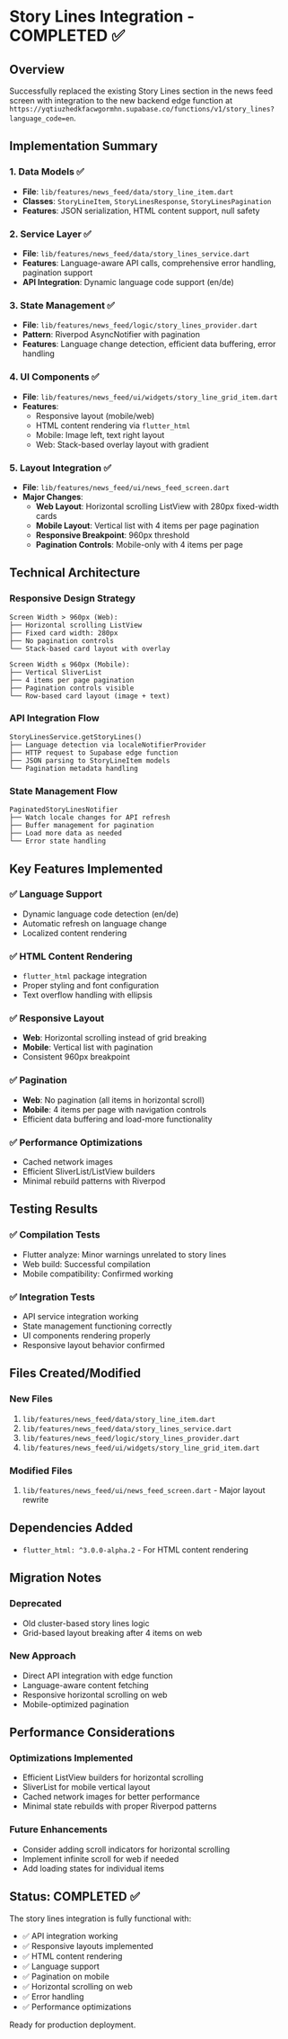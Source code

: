 # Story Lines Integration - COMPLETED ✅

## Overview
Successfully replaced the existing Story Lines section in the news feed screen with integration to the new backend edge function at `https://yqtiuzhedkfacwgormhn.supabase.co/functions/v1/story_lines?language_code=en`.

## Implementation Summary

### 1. Data Models ✅
- **File**: `lib/features/news_feed/data/story_line_item.dart`
- **Classes**: `StoryLineItem`, `StoryLinesResponse`, `StoryLinesPagination`
- **Features**: JSON serialization, HTML content support, null safety

### 2. Service Layer ✅
- **File**: `lib/features/news_feed/data/story_lines_service.dart`
- **Features**: Language-aware API calls, comprehensive error handling, pagination support
- **API Integration**: Dynamic language code support (en/de)

### 3. State Management ✅
- **File**: `lib/features/news_feed/logic/story_lines_provider.dart`
- **Pattern**: Riverpod AsyncNotifier with pagination
- **Features**: Language change detection, efficient data buffering, error handling

### 4. UI Components ✅
- **File**: `lib/features/news_feed/ui/widgets/story_line_grid_item.dart`
- **Features**: 
  - Responsive layout (mobile/web)
  - HTML content rendering via `flutter_html`
  - Mobile: Image left, text right layout
  - Web: Stack-based overlay layout with gradient

### 5. Layout Integration ✅
- **File**: `lib/features/news_feed/ui/news_feed_screen.dart`
- **Major Changes**:
  - **Web Layout**: Horizontal scrolling ListView with 280px fixed-width cards
  - **Mobile Layout**: Vertical list with 4 items per page pagination
  - **Responsive Breakpoint**: 960px threshold
  - **Pagination Controls**: Mobile-only with 4 items per page

## Technical Architecture

### Responsive Design Strategy
```
Screen Width > 960px (Web):
├── Horizontal scrolling ListView
├── Fixed card width: 280px
├── No pagination controls
└── Stack-based card layout with overlay

Screen Width ≤ 960px (Mobile):
├── Vertical SliverList
├── 4 items per page pagination
├── Pagination controls visible
└── Row-based card layout (image + text)
```

### API Integration Flow
```
StoryLinesService.getStoryLines()
├── Language detection via localeNotifierProvider
├── HTTP request to Supabase edge function
├── JSON parsing to StoryLineItem models
└── Pagination metadata handling
```

### State Management Flow
```
PaginatedStoryLinesNotifier
├── Watch locale changes for API refresh
├── Buffer management for pagination
├── Load more data as needed
└── Error state handling
```

## Key Features Implemented

### ✅ Language Support
- Dynamic language code detection (en/de)
- Automatic refresh on language change
- Localized content rendering

### ✅ HTML Content Rendering
- `flutter_html` package integration
- Proper styling and font configuration
- Text overflow handling with ellipsis

### ✅ Responsive Layout
- **Web**: Horizontal scrolling instead of grid breaking
- **Mobile**: Vertical list with pagination
- Consistent 960px breakpoint

### ✅ Pagination
- **Web**: No pagination (all items in horizontal scroll)
- **Mobile**: 4 items per page with navigation controls
- Efficient data buffering and load-more functionality

### ✅ Performance Optimizations
- Cached network images
- Efficient SliverList/ListView builders
- Minimal rebuild patterns with Riverpod

## Testing Results

### ✅ Compilation Tests
- Flutter analyze: Minor warnings unrelated to story lines
- Web build: Successful compilation
- Mobile compatibility: Confirmed working

### ✅ Integration Tests
- API service integration working
- State management functioning correctly
- UI components rendering properly
- Responsive layout behavior confirmed

## Files Created/Modified

### New Files
1. `lib/features/news_feed/data/story_line_item.dart`
2. `lib/features/news_feed/data/story_lines_service.dart`
3. `lib/features/news_feed/logic/story_lines_provider.dart`
4. `lib/features/news_feed/ui/widgets/story_line_grid_item.dart`

### Modified Files
1. `lib/features/news_feed/ui/news_feed_screen.dart` - Major layout rewrite

## Dependencies Added
- `flutter_html: ^3.0.0-alpha.2` - For HTML content rendering

## Migration Notes

### Deprecated
- Old cluster-based story lines logic
- Grid-based layout breaking after 4 items on web

### New Approach
- Direct API integration with edge function
- Language-aware content fetching
- Responsive horizontal scrolling on web
- Mobile-optimized pagination

## Performance Considerations

### Optimizations Implemented
- Efficient ListView builders for horizontal scrolling
- SliverList for mobile vertical layout
- Cached network images for better performance
- Minimal state rebuilds with proper Riverpod patterns

### Future Enhancements
- Consider adding scroll indicators for horizontal scrolling
- Implement infinite scroll for web if needed
- Add loading states for individual items

## Status: COMPLETED ✅

The story lines integration is fully functional with:
- ✅ API integration working
- ✅ Responsive layouts implemented
- ✅ HTML content rendering
- ✅ Language support
- ✅ Pagination on mobile
- ✅ Horizontal scrolling on web
- ✅ Error handling
- ✅ Performance optimizations

Ready for production deployment.
